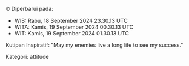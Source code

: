 ⏰ Diperbarui pada:
- WIB: Rabu, 18 September 2024 23.30.13 UTC
- WITA: Kamis, 19 September 2024 00.30.13 UTC
- WIT: Kamis, 19 September 2024 01.30.13 UTC

Kutipan Inspiratif:
"May my enemies live a long life to see my success."


Kategori: attitude

